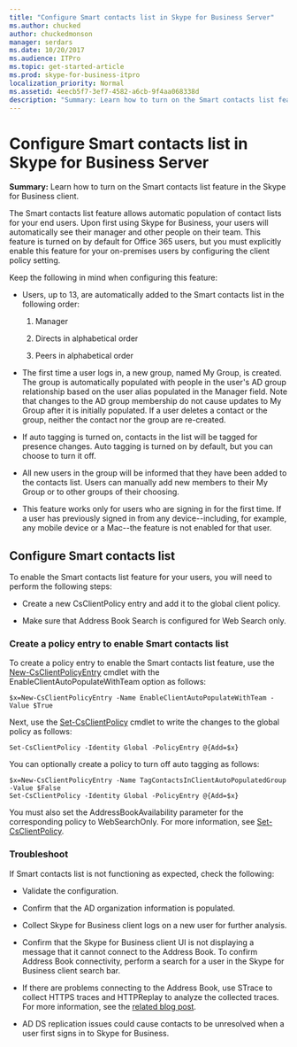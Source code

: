 ```yaml
---
title: "Configure Smart contacts list in Skype for Business Server"
ms.author: chucked
author: chuckedmonson
manager: serdars
ms.date: 10/20/2017
ms.audience: ITPro
ms.topic: get-started-article
ms.prod: skype-for-business-itpro
localization_priority: Normal
ms.assetid: 4eecb5f7-3ef7-4582-a6cb-9f4aa068338d
description: "Summary: Learn how to turn on the Smart contacts list feature in the Skype for Business client."
---
```


# Configure Smart contacts list in Skype for Business Server
 
**Summary:** Learn how to turn on the Smart contacts list feature in the Skype for Business client.
  
The Smart contacts list feature allows automatic population of contact lists for your end users. Upon first using Skype for Business, your users will automatically see their manager and other people on their team. This feature is turned on by default for Office 365 users, but you must explicitly enable this feature for your on-premises users by configuring the client policy setting.
  
Keep the following in mind when configuring this feature:
  
- Users, up to 13, are automatically added to the Smart contacts list in the following order:
    
  1. Manager
    
  2. Directs in alphabetical order
    
  3. Peers in alphabetical order
    
- The first time a user logs in, a new group, named My Group, is created. The group is automatically populated with people in the user's AD group relationship based on the user alias populated in the Manager field. Note that changes to the AD group membership do not cause updates to My Group after it is initially populated. If a user deletes a contact or the group, neither the contact nor the group are re-created. 
    
- If auto tagging is turned on, contacts in the list will be tagged for presence changes. Auto tagging is turned on by default, but you can choose to turn it off. 
    
- All new users in the group will be informed that they have been added to the contacts list. Users can manually add new members to their My Group or to other groups of their choosing.
    
- This feature works only for users who are signing in for the first time. If a user has previously signed in from any device--including, for example, any mobile device or a Mac--the feature is not enabled for that user.
    
## Configure Smart contacts list

To enable the Smart contacts list feature for your users, you will need to perform the following steps: 
  
- Create a new CsClientPolicy entry and add it to the global client policy. 
    
- Make sure that Address Book Search is configured for Web Search only.
    
### Create a policy entry to enable Smart contacts list

To create a policy entry to enable the Smart contacts list feature, use the [New-CsClientPolicyEntry](../../manage/management-shell/new-csclientpolicyentry.md) cmdlet with the EnableClientAutoPopulateWithTeam option as follows:
  
```
$x=New-CsClientPolicyEntry -Name EnableClientAutoPopulateWithTeam -Value $True
```

Next, use the [Set-CsClientPolicy](../../manage/management-shell/set-csclientpolicy.md) cmdlet to write the changes to the global policy as follows:
  
```
Set-CsClientPolicy -Identity Global -PolicyEntry @{Add=$x}
```

You can optionally create a policy to turn off auto tagging as follows:
  
```
$x=New-CsClientPolicyEntry -Name TagContactsInClientAutoPopulatedGroup -Value $False
Set-CsClientPolicy -Identity Global -PolicyEntry @{Add=$x}

```

You must also set the AddressBookAvailability parameter for the corresponding policy to WebSearchOnly. For more information, see [Set-CsClientPolicy](../../manage/management-shell/set-csclientpolicy.md). 
  
### Troubleshoot

If Smart contacts list is not functioning as expected, check the following:
  
- Validate the configuration. 
    
- Confirm that the AD organization information is populated.
    
- Collect Skype for Business client logs on a new user for further analysis.
    
- Confirm that the Skype for Business client UI is not displaying a message that it cannot connect to the Address Book. To confirm Address Book connectivity, perform a search for a user in the Skype for Business client search bar.
    
- If there are problems connecting to the Address Book, use STrace to collect HTTPS traces and HTTPReplay to analyze the collected traces. For more information, see the [related blog post](https://blogs.msdn.microsoft.com/canberrapfe/2012/06/04/have-you-ever-wondered-what-web-service-urls-are-used-by-the-lync-client-strace-is-your-tool/).
    
- AD DS replication issues could cause contacts to be unresolved when a user first signs in to Skype for Business.
    

